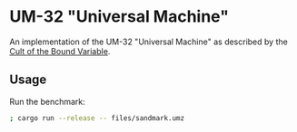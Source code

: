 # UM-32 "Universal Machine"

An implementation of the UM-32 "Universal Machine" as described by the [Cult of the Bound Variable](http://boundvariable.org).

## Usage

Run the benchmark:
```sh
; cargo run --release -- files/sandmark.umz
```

